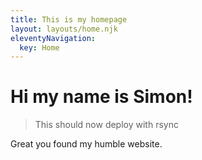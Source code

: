 ```yaml
---
title: This is my homepage
layout: layouts/home.njk
eleventyNavigation:
  key: Home
---
```


# Hi my name is Simon!

> This should now deploy with rsync

Great you found my humble website.
